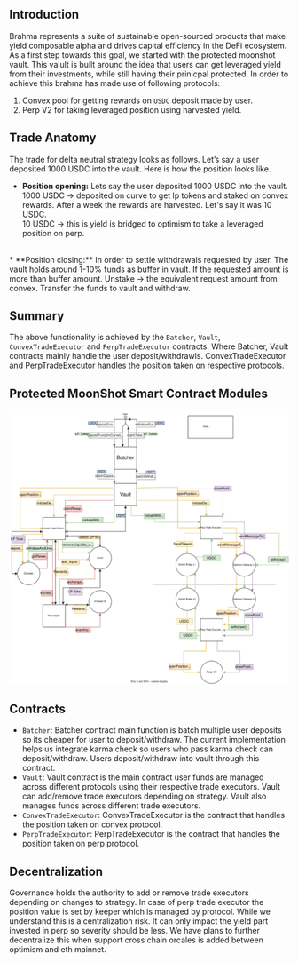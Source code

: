 ## Introduction 
Brahma represents a suite of sustainable open-sourced products that make yield composable alpha and drives capital efficiency in the DeFi ecosystem. As a first step towards this goal, we started with the protected moonshot vault. This valult is built around the idea that users can get leveraged yield from their investments, while still having their prinicpal protected. In order to achieve this brahma has made use of following protocols:
1. Convex pool for getting rewards on `USDC` deposit made by user.
2. Perp V2 for taking leveraged position using harvested yield. 

## Trade Anatomy 
The trade for delta neutral strategy looks as follows. Let’s say a user deposited 1000 USDC into the vault. Here is how the position looks like.

* **Position opening:** Lets say the user deposited 1000 USDC into the vault.
1000 USDC -> deposited on curve to get lp tokens and staked on convex rewards. 
After a week the rewards are harvested. Let's say it was 10 USDC.<br>
10 USDC -> this is yield is bridged to optimism to take a leveraged position on perp. 
<br>
* **Position closing:**
In order to settle withdrawals requested by user. The vault holds around 1-10% funds as buffer in vault. If the requested amount is more than buffer amount.  
Unstake → the equivalent request amount from convex. Transfer the funds to vault and withdraw.

## Summary
 The above functionality is achieved by the `Batcher`, `Vault`, `ConvexTradeExecutor` and `PerpTradeExecutor` contracts. Where Batcher, Vault contracts mainly handle the user deposit/withdrawls. ConvexTradeExecutor and PerpTradeExecutor handles the position taken on respective protocols. 


##  Protected MoonShot Smart Contract Modules
![alt text](./images/architecture_diagram.svg)


## Contracts
- `Batcher`: Batcher contract main function is batch multiple user deposits so its cheaper for user to deposit/withdraw. The current implementation helps us integrate karma check so users who pass karma check can deposit/withdraw. Users deposit/withdraw into vault through this contract. 
- `Vault`: Vault contract is the main contract user funds are managed across different protocols using their respective trade executors. Vault can add/remove trade executors depending on strategy. Vault also manages funds across different trade executors.  
- `ConvexTradeExecutor`: ConvexTradeExecutor is the contract that handles the position taken on convex protocol.
- `PerpTradeExecutor`: PerpTradeExecutor is the contract that handles the position taken on perp protocol.

## Decentralization
Governance holds the authority to add or remove trade executors depending on changes to strategy. In case of perp trade executor the position value is set by keeper which is managed by protocol. While we understand this is a centralization risk. It can only impact the yield part invested in perp so severity should be less. We have plans to further decentralize this when support cross chain orcales is added between optimism and eth mainnet.

